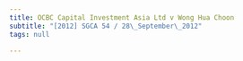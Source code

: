 ```yaml
---
title: OCBC Capital Investment Asia Ltd v Wong Hua Choon
subtitle: "[2012] SGCA 54 / 28\_September\_2012"
tags: null

---
```


